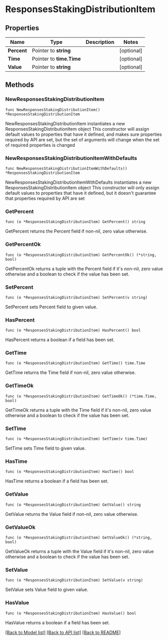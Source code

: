 # ResponsesStakingDistributionItem

## Properties

Name | Type | Description | Notes
------------ | ------------- | ------------- | -------------
**Percent** | Pointer to **string** |  | [optional] 
**Time** | Pointer to **time.Time** |  | [optional] 
**Value** | Pointer to **string** |  | [optional] 

## Methods

### NewResponsesStakingDistributionItem

`func NewResponsesStakingDistributionItem() *ResponsesStakingDistributionItem`

NewResponsesStakingDistributionItem instantiates a new ResponsesStakingDistributionItem object
This constructor will assign default values to properties that have it defined,
and makes sure properties required by API are set, but the set of arguments
will change when the set of required properties is changed

### NewResponsesStakingDistributionItemWithDefaults

`func NewResponsesStakingDistributionItemWithDefaults() *ResponsesStakingDistributionItem`

NewResponsesStakingDistributionItemWithDefaults instantiates a new ResponsesStakingDistributionItem object
This constructor will only assign default values to properties that have it defined,
but it doesn't guarantee that properties required by API are set

### GetPercent

`func (o *ResponsesStakingDistributionItem) GetPercent() string`

GetPercent returns the Percent field if non-nil, zero value otherwise.

### GetPercentOk

`func (o *ResponsesStakingDistributionItem) GetPercentOk() (*string, bool)`

GetPercentOk returns a tuple with the Percent field if it's non-nil, zero value otherwise
and a boolean to check if the value has been set.

### SetPercent

`func (o *ResponsesStakingDistributionItem) SetPercent(v string)`

SetPercent sets Percent field to given value.

### HasPercent

`func (o *ResponsesStakingDistributionItem) HasPercent() bool`

HasPercent returns a boolean if a field has been set.

### GetTime

`func (o *ResponsesStakingDistributionItem) GetTime() time.Time`

GetTime returns the Time field if non-nil, zero value otherwise.

### GetTimeOk

`func (o *ResponsesStakingDistributionItem) GetTimeOk() (*time.Time, bool)`

GetTimeOk returns a tuple with the Time field if it's non-nil, zero value otherwise
and a boolean to check if the value has been set.

### SetTime

`func (o *ResponsesStakingDistributionItem) SetTime(v time.Time)`

SetTime sets Time field to given value.

### HasTime

`func (o *ResponsesStakingDistributionItem) HasTime() bool`

HasTime returns a boolean if a field has been set.

### GetValue

`func (o *ResponsesStakingDistributionItem) GetValue() string`

GetValue returns the Value field if non-nil, zero value otherwise.

### GetValueOk

`func (o *ResponsesStakingDistributionItem) GetValueOk() (*string, bool)`

GetValueOk returns a tuple with the Value field if it's non-nil, zero value otherwise
and a boolean to check if the value has been set.

### SetValue

`func (o *ResponsesStakingDistributionItem) SetValue(v string)`

SetValue sets Value field to given value.

### HasValue

`func (o *ResponsesStakingDistributionItem) HasValue() bool`

HasValue returns a boolean if a field has been set.


[[Back to Model list]](../README.md#documentation-for-models) [[Back to API list]](../README.md#documentation-for-api-endpoints) [[Back to README]](../README.md)


